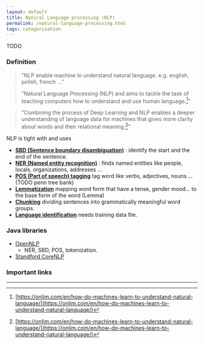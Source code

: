 ```yaml
---
layout: default
title: Natural Language processing (NLP)
permalink: /natural-language-processing.html
tags: categorisation
---
```

TODO

### Definition

> "NLP enable machine to understand natural language. e.g. english, polish, french ..."

> "Natural Language Processing (NLP) and aims to tackle the task of teaching computers how to understand and use human language.[^1]"

> "Combining the process of Deep Learning and NLP enables a deeper understanding of language data for machines that gives more clarity about words and their relational meaning.[^1]"

NLP is tight with and uses 
   - **<a href="{{ site.url }}{{ site.prod }}/sentence-boundary-disambiguation.html">SBD (Sentence boundary disambiguation)</a>** : identify the start and the end of the sentence.
   - **<a href="{{ site.url }}{{ site.prod }}/named-entity-recognition.html">NER (Named entity recognition)</a>** : finds named entities like people, locals, organizations, addresses ...
   - **<a href="{{ site.url }}{{ site.prod }}/part-of-speech.html">POS (Part of speech) tagging</a>** tag word like verbs, adjectives, nouns ... (TODO penn tree bank)
   - **<a href="{{ site.url }}{{ site.prod }}/lemmatization.html">Lemmatization</a>** mapping word form that have a tense, gender mood... to the base form of the word (Lemma)
   - **<a href="{{ site.url }}{{ site.prod }}/chunking.html">Chunking</a>** dividing sentences into grammatically meaningful word groups.
   - **<a href="{{ site.url }}{{ site.prod }}/language-identification.html">Language identification</a>** needs training data file.

### Java libraries

- <a href="http://opennlp.apache.org">OpenNLP</a>
   - NER, SBD, POS, tokenization.
- <a href="https://stanfordnlp.github.io/CoreNLP/">Standford CoreNLP</a>


### Important links

<hr />

[^1]: [https://onlim.com/en/how-do-machines-learn-to-understand-natural-language/](https://onlim.com/en/how-do-machines-learn-to-understand-natural-language/)